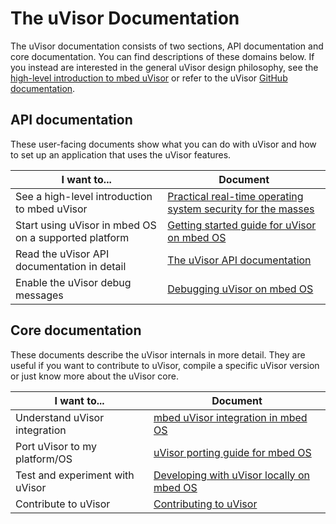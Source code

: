 # The uVisor Documentation

The uVisor documentation consists of two sections, API documentation and core documentation. You can find descriptions of these domains below. If you instead are interested in the general uVisor design philosophy, see the [high-level introduction to mbed uVisor](https://github.com/ARMmbed/uvisor/raw/docs/uVisorSecurity-TechCon2016.pdf) or refer to the uVisor [GitHub documentation](../README.md).

## API documentation

These user-facing documents show what you can do with uVisor and how to set up an application that uses the uVisor features.

| I want to...                                          | Document                                                     |
|-------------------------------------------------------|--------------------------------------------------------------|
| See a high-level introduction to mbed uVisor          | [Practical real-time operating system security for the masses](https://github.com/ARMmbed/uvisor/raw/docs/uVisorSecurity-TechCon2016.pdf) |
| Start using uVisor in mbed OS on a supported platform | [Getting started guide for uVisor on mbed OS](lib/QUICKSTART.md) |
| Read the uVisor API documentation in detail           | [The uVisor API documentation](lib/API.md)                   |
| Enable the uVisor debug messages                      | [Debugging uVisor on mbed OS](lib/DEBUGGING.md)              |

## Core documentation

These documents describe the uVisor internals in more detail. They are useful if you want to contribute to uVisor, compile a specific uVisor version or just know more about the uVisor core.

| I want to...                     | Document                                                                                              |
|----------------------------------|-------------------------------------------------------------------------------------------------------|
| Understand uVisor integration    | [mbed uVisor integration in mbed OS](https://github.com/ARMmbed/uvisor/raw/docs/uvisor-rtos-docs.pdf) |
| Port uVisor to my platform/OS    | [uVisor porting guide for mbed OS](core/PORTING.md)                                                   |
| Test and experiment with uVisor  | [Developing with uVisor locally on mbed OS](core/DEVELOPING_LOCALLY.md)                               |
| Contribute to uVisor             | [Contributing to uVisor](../CONTRIBUTING.md)   
